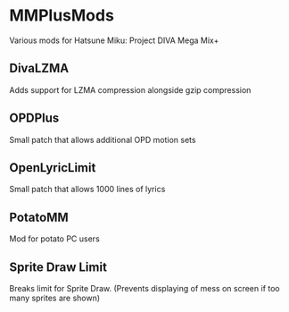 # MMPlusMods
Various mods for Hatsune Miku: Project DIVA Mega Mix+

## DivaLZMA
Adds support for LZMA compression alongside gzip compression

## OPDPlus
Small patch that allows additional OPD motion sets

## OpenLyricLimit
Small patch that allows 1000 lines of lyrics

## PotatoMM
Mod for potato PC users

## Sprite Draw Limit
Breaks limit for Sprite Draw. (Prevents displaying of mess on screen if too many sprites are shown)
